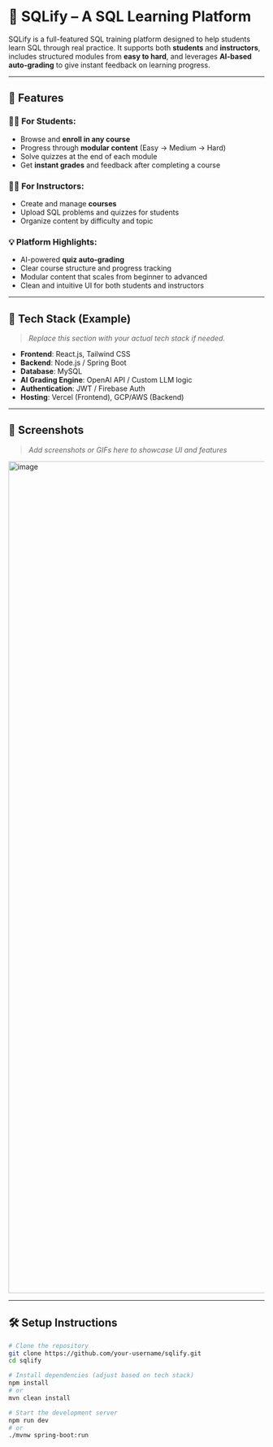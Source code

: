# 🚀 SQLify – A SQL Learning Platform

SQLify is a full-featured SQL training platform designed to help students learn SQL through real practice. It supports both **students** and **instructors**, includes structured modules from **easy to hard**, and leverages **AI-based auto-grading** to give instant feedback on learning progress.

---

## 🎯 Features

### 👨‍🎓 For Students:
- Browse and **enroll in any course**
- Progress through **modular content** (Easy → Medium → Hard)
- Solve quizzes at the end of each module
- Get **instant grades** and feedback after completing a course

### 👨‍🏫 For Instructors:
- Create and manage **courses**
- Upload SQL problems and quizzes for students
- Organize content by difficulty and topic

### 💡 Platform Highlights:
- AI-powered **quiz auto-grading**
- Clear course structure and progress tracking
- Modular content that scales from beginner to advanced
- Clean and intuitive UI for both students and instructors

---

## 🧱 Tech Stack (Example)
> _Replace this section with your actual tech stack if needed._

- **Frontend**: React.js, Tailwind CSS
- **Backend**: Node.js / Spring Boot
- **Database**: MySQL
- **AI Grading Engine**: OpenAI API / Custom LLM logic
- **Authentication**: JWT / Firebase Auth
- **Hosting**: Vercel (Frontend), GCP/AWS (Backend)

---

## 📸 Screenshots  
> _Add screenshots or GIFs here to showcase UI and features_
<img width="2934" height="1638" alt="image" src="https://github.com/user-attachments/assets/6fd04731-cfdc-457d-9408-59b8e648d703" />

---

## 🛠 Setup Instructions

```bash
# Clone the repository
git clone https://github.com/your-username/sqlify.git
cd sqlify

# Install dependencies (adjust based on tech stack)
npm install
# or
mvn clean install

# Start the development server
npm run dev
# or
./mvnw spring-boot:run
